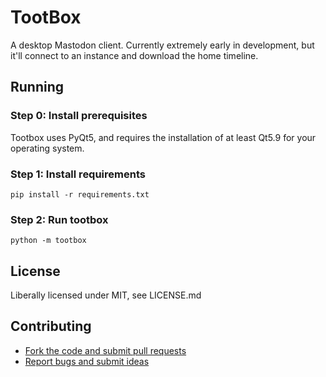 # TootBox

A desktop Mastodon client. Currently extremely early in development, but it'll connect to an instance and download the home timeline.

## Running

### Step 0: Install prerequisites
Tootbox uses PyQt5, and requires the installation of at least Qt5.9 for your operating system.

### Step 1: Install requirements
`pip install -r requirements.txt`

### Step 2: Run tootbox
`python -m tootbox`


## License
Liberally licensed under MIT, see LICENSE.md


## Contributing
- [Fork the code and submit pull requests](https://github.com/mralex/tootbox)
- [Report bugs and submit ideas](https://github.com/mralex/tootbox/issues)

